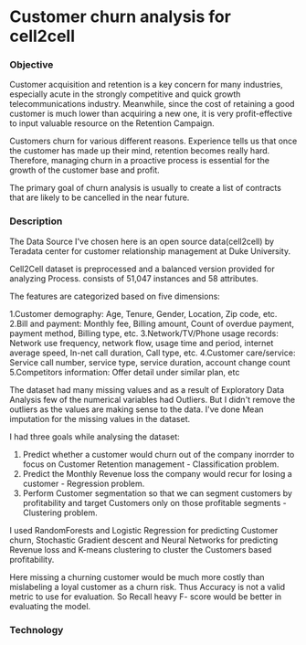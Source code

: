 # Customer churn analysis for cell2cell

### Objective

Customer acquisition and retention is a key concern for many industries, especially acute in the strongly competitive and quick growth telecommunications industry. Meanwhile, since the cost of retaining a good customer is much lower than acquiring a new one, it is very profit-effective to input valuable resource on the Retention Campaign.

Customers churn for various different reasons. Experience tells us that once the customer has made up their mind, retention becomes really hard. Therefore, managing churn in a proactive process is essential for the growth of the customer base and profit.

The primary goal of churn analysis is usually to create a list of contracts that are likely to be cancelled in the near future.

### Description

The Data Source I've chosen here is an open source data(cell2cell) by Teradata center for customer relationship management at Duke University.

Cell2Cell dataset is preprocessed and a balanced version provided for analyzing Process. consists of 51,047 instances and 58 attributes.

The features are categorized based on five dimensions:

1.Customer demography: Age, Tenure, Gender, Location, Zip code, etc.
2.Bill and payment: Monthly fee, Billing amount, Count of overdue payment, payment method, Billing type, etc.
3.Network/TV/Phone usage records: Network use frequency, network flow, usage time and period, internet average speed, In-net call duration,    Call type, etc.
4.Customer care/service: Service call number, service type, service duration, account change count
5.Competitors information: Offer detail under similar plan, etc

The dataset had many missing values and as a result of Exploratory Data Analysis few of the numerical variables had Outliers. But I didn't remove the outliers as the values are making sense to the data. I've done Mean imputation for the missing values in the dataset.

I had three goals while analysing the dataset:

1. Predict whether a customer would churn out of the company inorrder to focus on Customer Retention management - Classification problem.
2. Predict the Monthly Revenue loss the company would recur for losing a customer - Regression problem.
3. Perform Customer segmentation so that we can segment customers by profitability and target Customers only on those profitable segments - Clustering problem.

I used RandomForests and Logistic Regression for predicting Customer churn, Stochastic Gradient descent and Neural Networks for predicting Revenue loss and K-means clustering to cluster the Customers based profitability.

Here missing a churning customer would be much more costly than mislabeling a loyal customer as a churn risk. Thus Accuracy is not a valid metric to use for evaluation. So Recall heavy F- score would be better in evaluating the model.

### Technology



